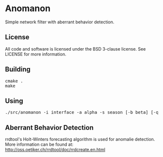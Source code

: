 Anomanon
========
Simple network filter with aberrant behavior detection.

License
-------
All code and software is licensed under the BSD 3-clause license.
See LICENSE for more information.

Building
--------
<pre>
cmake .
make
</pre>

Using
-----
<pre>
./src/anomanon -i interface -a alpha -s season [-b beta] [-q filter]
</pre>

Aberrant Behavior Detection
---------------------------
rrdtool's Holt-Winters forecasting algorithm is used for anomalie detection.
More information can be found at:
http://oss.oetiker.ch/rrdtool/doc/rrdcreate.en.html

